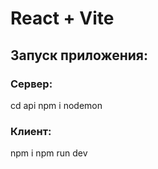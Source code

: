 # React + Vite

## Запуск приложения:

### Сервер:

cd api
npm i
nodemon

### Клиент:

npm i
npm run dev